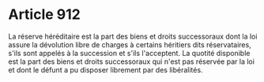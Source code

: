 # Article 912

La réserve héréditaire est la part des biens et droits successoraux dont la loi assure la dévolution libre de charges à certains héritiers dits réservataires, s'ils sont appelés à la succession et s'ils l'acceptent.   La quotité disponible est la part des biens et droits successoraux qui n'est pas réservée par la loi et dont le défunt a pu disposer librement par des libéralités.